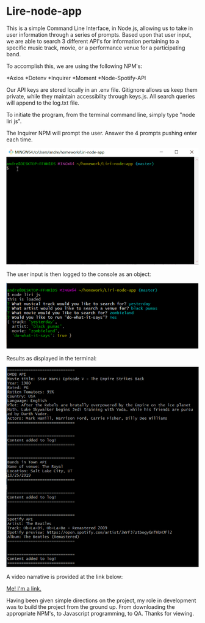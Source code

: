 # Lire-node-app

This is a simple Command Line Interface, in Node.js, allowing us to take in user information through a series of prompts.  Based upon that user input, we are able to search 3 different API's for information pertaining to a specific music track, movie, or a performance venue for a participating band.

To accomplish this, we are using the following NPM's:

*Axios
*Dotenv
*Inquirer
*Moment
*Node-Spotify-API

Our API keys are stored locally in an .env file.  Gitignore allows us keep them private, while they maintain accessiblity through keys.js.  All search queries will append to the log.txt file.

To initiate the program, from the terminal command line, simply type "node liri js".

The Inquirer NPM will prompt the user.  Answer the 4 prompts pushing enter each time.

![Gif of prompts](images/LiriGif1.gif)

The user input is then logged to the console as an object:

![screenshot](images/liriSnippet1.png)

Results as displayed in the terminal:

![screenshot](images/liriSnippet3.png)

A video narrative is provided at the link below:

[Me! I'm a link.](https://drive.google.com/file/d/1rI2yh2UyRl12WQhUsshprc2KLmShRIT-/view?usp=sharing)

Having been given simple directions on the project, my role in development was to build the project from the ground up.  From downloading the appropriate NPM's, to Javascript programming, to QA.  Thanks for viewing.